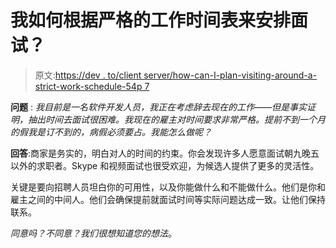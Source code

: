 # 我如何根据严格的工作时间表来安排面试？

> 原文:[https://dev . to/client server/how-can-I-plan-visiting-around-a-strict-work-schedule-54p 7](https://dev.to/clientserver/how-can-i-plan-interviews-around-a-strict-work-schedule-54p7)

**问题** : *我目前是一名软件开发人员，我正在考虑辞去现在的工作——但是事实证明，抽出时间去面试很困难。我现在的雇主对时间要求非常严格。提前不到一个月的假我是订不到的，病假必须要占。我能怎么做呢？*

**回答**:商家是务实的，明白对人的时间的约束。你会发现许多人愿意面试朝九晚五以外的求职者。Skype 和视频面试也很受欢迎，为候选人提供了更多的灵活性。

关键是要向招聘人员坦白你的可用性，以及你能做什么和不能做什么。他们是你和雇主之间的中间人。他们会确保提前就面试时间等实际问题达成一致。让他们保持联系。

*同意吗？不同意？我们很想知道您的想法*。